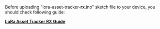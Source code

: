 Before uploading "lora-asset-tracker-**rx**.ino" sketch file to your device, you should check following guide:

**[LoRa Asset Tracker RX Guide](https://github.com/lightaprs/LightTracker-1.1/wiki/LoRa-Asset-Tracker-RX-Guide)**

